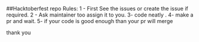 ##Hacktoberfest repo 
Rules:
1 - First See the issues or create the issue if required.
2 - Ask maintainer too assign it to you.
3- code neatly .
4- make a pr and wait.
5- if your code is good enough than your pr will merge

thank you 
